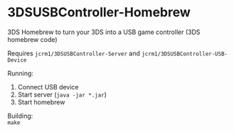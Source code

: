 # 3DSUSBController-Homebrew
3DS Homebrew to turn your 3DS into a USB game controller (3DS homebrew code)  

Requires ```jcrm1/3DSUSBController-Server``` and ```jcrm1/3DSUSBController-USB-Device```  

Running:
1. Connect USB device  
2. Start server (```java -jar *.jar```)  
3. Start homebrew  

Building:  
```make```
